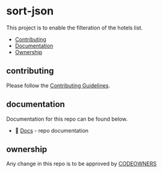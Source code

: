 # sort-json

This project is to enable the filteration of the hotels list. 

- [Contributing](#contributing)
- [Documentation](#documentation)
- [Ownership](#ownership)

## contributing

Please follow the [Contributing Guidelines](CONTRIBUTING.md).

## documentation

Documentation for this repo can be found below.

- 📄 [Docs](docs/index.md) - repo documentation

## ownership

Any change in this repo is to be approved by [CODEOWNERS](.github/CODEOWNERS)